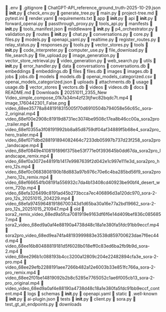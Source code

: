   📄 .env
  📄 .gitignore
  📄 ChatGPT-API_reference_ground_truth-2025-10-29.json
  📄 __init__.py
  📄 check_env.py
  📄 generate_tree.py
  📄 main.py
  📄 project-tree.md
  📄 pytest.ini
  📄 render.yaml
  📄 requirements.txt
  📁 app
    📄 __init__.py
    📁 api
      📄 __init__.py
      📄 forward_openai.py
      📄 passthrough_proxy.py
      📄 tools_api.py
    📁 manifests
      📄 __init__.py
      📄 tools_manifest.json
    📁 middleware
      📄 __init__.py
      📄 p4_orchestrator.py
      📄 validation.py
    📁 routes
      📄 __init__.py
      📄 chat.py
      📄 conversations.py
      📄 core.py
      📄 files.py
      📄 models.py
      📄 openapi_yaml.py
      📄 realtime.py
      📄 register_routes.py
      📄 relay_status.py
      📄 responses.py
      📄 tools.py
      📄 vector_stores.py
    📁 tools
      📄 __init__.py
      📄 code_interpreter.py
      📄 computer_use.py
      📄 file_download.py
      📄 file_search.py
      📄 file_upload.py
      📄 image_generation.py
      📄 vector_store_retrieval.py
      📄 video_generation.py
      📄 web_search.py
    📁 utils
      📄 __init__.py
      📄 error_handler.py
  📁 data
    📁 conversations
      📄 conversations.db
    📁 embeddings
      📄 embeddings.db
    📁 files
      📄 files.db
    📁 images
      📄 images.db
    📁 jobs
      📄 jobs.db
    📁 models
      📄 models.db
      📄 openai_models_categorized.csv
      📄 openai_models_categorized.json
    📁 uploads
      📄 attachments.db
    📁 usage
      📄 usage.db
    📁 vector_stores
      📄 vectors.db
    📁 videos
      📄 videos.db
  📁 docs
    📄 README.md
  📁 Downloads
    📄 20251011_2355_New Video_simple_compose_01k7a34m4zf23tjfwc82bqdc7t.mp4
    📄 image_1760442301_False.png
    📄 video_68ee35778a8481918315005f70d6910504b794058e56c65c_sora-2_original.mp4
    📄 video_68ef00e2908c81919d8731ec3074be9508c17ea8b46cc00a_sora2pro_trailer.mp4
    📄 video_68ef0355a3f08191992bb8a85d8759df04af34889f5b68e4_sora2pro_hero_trailer.mp4
    📄 video_68ef071dbd288191894082464c7233db05997b737d23f258_sora2pro_landscape.mp4
    📄 video_68ef0849e4108191896f375be53f771e0f393645b0dd67da_sora2pro_landscape_remix.mp4
    📄 video_68ef0a3072e48191b1417e9987639f2d042e1c997e111e3d_sora2pro_hero_12s.mp4
    📄 video_68ef0c0683808190b18d883a97b976c70e6c4ba285bd56f9_sora2pro_hero_12s_remix.mp4
    📄 video_68ef66654fb08191a556932c7da4b13408cd40923be90bf4_desert_worm_720p.mp4
    📄 video_68efa326499c8191ad45b273bcca7ec406896d3a120dc970_sora-2-pro_12s_20251015_204229.mp4
    📄 video_68efa9745964819186700343d1d65ba30a16e77a2bd19662_sora-2-pro_12s_20251015_210947.mp4
    📁 old
      📄 sora2_remix_video_68ed9a5fca7081919e9163df6f6e14d409bef836c0856857.mp4
      📄 sora2_video_68ed9a0af4e88190a4738d48c18a1e380fa5fdc91bb9eccf.mp4
      📄 sora2pro_video_68ed9ea74fa48193999883e3538d859700623dae7f6ec44d.mp4
      📄 video_68ee16b80488819181d5f6028b018eff0c83ed6ba2fb9b9d_sora-2.mp4
      📄 video_68ee296b1c088193b4cc3200a12809c204e22482894cfa3e_sora-2-pro.mp4
      📄 video_68ee29efb2288191aee7266b482a12e6003b33e851fc766a_sora-2-pro_remix.mp4
      📄 video_68ee2f01be14819092b2b8c5285e7765052c1ae6f005cb13_sora-2-pro_original.mp4
      📄 video_video_68ed9a0af4e88190a4738d48c18a1e380fa5fdc91bb9eccf_content.mp4
  📁 logs
  📁 schemas
    📄 __init__.py
    📄 openapi.yaml
  📁 static
    📁 .well-known
      📄 __init__.py
      📄 ai-plugin.json
  📁 tests
    📄 __init__.py
    📄 client.py
    📄 sora.py
    📄 test_gt_all_endpoints.py
    📁 downloads